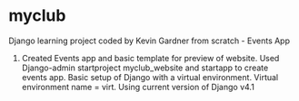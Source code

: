 # myclub
Django learning project coded by Kevin Gardner from scratch - Events App

1.  Created Events app and basic template for preview of website. Used Django-admin startproject myclub_website and startapp to create events app. Basic setup of Django with a virtual environment. Virtual environment name = virt.
Using current version of Django v4.1
